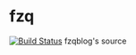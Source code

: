 
# fzq
[![Build Status](https://travis-ci.org/asmysoul/asmysoul.github.io.svg?branch=master)](https://travis-ci.org/asmysoul/asmysoul.github.io)
fzqblog's source

